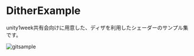 # DitherExample
unity1week共有会向けに用意した、ディザを利用したシェーダーのサンプル集です。

![gitsample](https://user-images.githubusercontent.com/14269162/149623553-08dcc37c-6a25-4c35-941c-fd1efec97d5d.gif)
